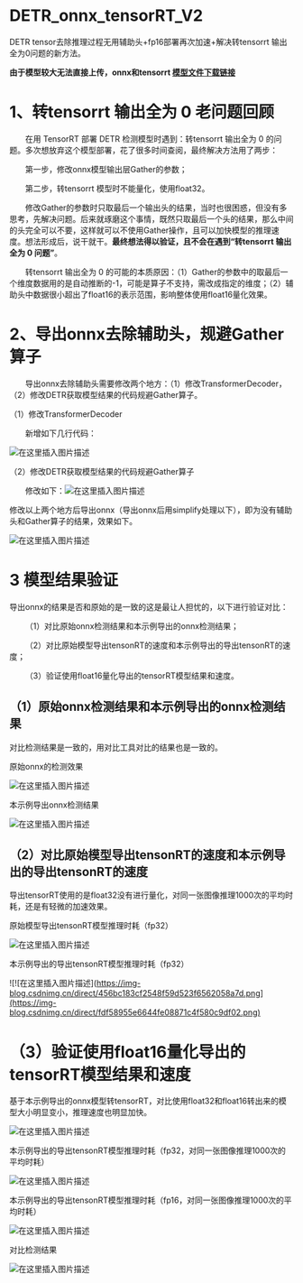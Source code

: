 # DETR_onnx_tensorRT_V2

DETR tensor去除推理过程无用辅助头+fp16部署再次加速+解决转tensorrt 输出全为0问题的新方法。

**由于模型较大无法直接上传，onnx和tensorrt [模型文件下载链接](https://github.com/cqu20160901/DETR_onnx_tensorRT_V2/releases/tag/v1.0.0)**

# 1、转tensorrt 输出全为 0 老问题回顾

&emsp;&emsp;在用 TensorRT 部署 DETR 检测模型时遇到：转tensorrt 输出全为 0 的问题。多次想放弃这个模型部署，花了很多时间查阅，最终解决方法用了两步：

&emsp;&emsp;第一步，修改onnx模型输出层Gather的参数；

&emsp;&emsp;第二步，转tensorrt 模型时不能量化，使用float32。

&emsp;&emsp;修改Gather的参数时只取最后一个输出头的结果，当时也很困惑，但没有多思考，先解决问题。后来就琢磨这个事情，既然只取最后一个头的结果，那么中间的头完全可以不要，这样就可以不使用Gather操作，且可以加快模型的推理速度。想法形成后，说干就干。**最终想法得以验证，且不会在遇到“转tensorrt 输出全为 0 问题”**。

&emsp;&emsp;转tensorrt 输出全为 0 的可能的本质原因：（1）Gather的参数中的取最后一个维度数据用的是自动推断的-1，可能是算子不支持，需改成指定的维度；（2）辅助头中数据很小超出了float16的表示范围，影响整体使用float16量化效果。

# 2、导出onnx去除辅助头，规避Gather算子

&emsp;&emsp;导出onnx去除辅助头需要修改两个地方：（1）修改TransformerDecoder，（2）修改DETR获取模型结果的代码规避Gather算子。

（1）修改TransformerDecoder

&emsp;&emsp;新增如下几行代码：

![在这里插入图片描述](https://img-blog.csdnimg.cn/direct/ae939511c2844139a332ad59b7849017.png)

（2）修改DETR获取模型结果的代码规避Gather算子

&emsp;&emsp;修改如下：![在这里插入图片描述](https://img-blog.csdnimg.cn/direct/d901736def7244a1823c9705610deadb.png)

修改以上两个地方后导出onnx（导出onnx后用simplify处理以下），即为没有辅助头和Gather算子的结果，效果如下。

![在这里插入图片描述](https://img-blog.csdnimg.cn/direct/ecb5de82c6634c68974c1ce9c3de20aa.png)

# 3 模型结果验证

导出onnx的结果是否和原始的是一致的这是最让人担忧的，以下进行验证对比：

&emsp;&emsp;（1）对比原始onnx检测结果和本示例导出的onnx检测结果；

&emsp;&emsp;（2）对比原始模型导出tensonRT的速度和本示例导出的导出tensonRT的速度；

&emsp;&emsp;（3）验证使用float16量化导出的tensorRT模型结果和速度。

## （1）原始onnx检测结果和本示例导出的onnx检测结果

对比检测结果是一致的，用对比工具对比的结果也是一致的。

原始onnx的检测效果

![在这里插入图片描述](https://img-blog.csdnimg.cn/direct/fa27d09d425a4de99df7c0b1b7f6d627.jpeg)

本示例导出onnx检测结果

![在这里插入图片描述](https://img-blog.csdnimg.cn/direct/88c42c3582c3401590baf92b77c9e790.jpeg)

## （2）对比原始模型导出tensonRT的速度和本示例导出的导出tensonRT的速度

导出tensorRT使用的是float32没有进行量化，对同一张图像推理1000次的平均时耗，还是有轻微的加速效果。

原始模型导出tensonRT模型推理时耗（fp32）

![在这里插入图片描述](https://img-blog.csdnimg.cn/direct/34e81b54f0e74355b42fac7fd92b8f9e.png)

本示例导出的导出tensonRT模型推理时耗（fp32）

![!\[在这里插入图片描述\](https://img-blog.csdnimg.cn/direct/456bc183cf2548f59d523f6562058a7d.png](https://img-blog.csdnimg.cn/direct/fdf58955e6644fe08871c4f580c9df02.png)

# （3）验证使用float16量化导出的tensorRT模型结果和速度

基于本示例导出的onnx模型转tensorRT，对比使用float32和float16转出来的模型大小明显变小，推理速度也明显加快。

![在这里插入图片描述](https://img-blog.csdnimg.cn/direct/a605e69184e446a7a1cc0fcd8874208a.png)

本示例导出的导出tensonRT模型推理时耗（fp32，对同一张图像推理1000次的平均时耗）

![在这里插入图片描述](https://img-blog.csdnimg.cn/direct/01b7effbed2c43e8ae6220d4261278e2.png)

本示例导出的导出tensonRT模型推理时耗（fp16，对同一张图像推理1000次的平均时耗）

![在这里插入图片描述](https://img-blog.csdnimg.cn/direct/365e5e343bee4bec81861828ca1e27ef.png)

对比检测结果

![在这里插入图片描述](https://img-blog.csdnimg.cn/direct/6fe291f643384a619a30dbae9364d288.png)

